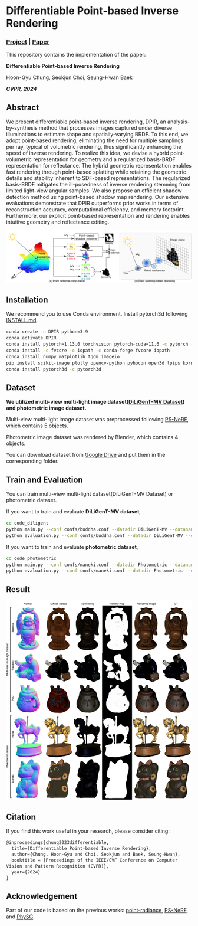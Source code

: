 # Differentiable Point-based Inverse Rendering

### [Project](https://hg-chung.github.io/DPIR/) | [Paper](https://arxiv.org/abs/2312.02480)

This repository contains the implementation of the paper:

**Differentiable Point-based Inverse Rendering**

Hoon-Gyu Chung, Seokjun Choi, Seung-Hwan Baek

***CVPR, 2024***

## Abstract
We present differentiable point-based inverse rendering, DPIR, an analysis-by-synthesis method that processes images captured under diverse illuminations to estimate shape and spatially-varying BRDF. To this end, we adopt point-based rendering, eliminating the need for multiple samplings per ray, typical of volumetric rendering, thus significantly enhancing the speed of inverse rendering. To realize this idea, we devise a hybrid point-volumetric representation for geometry and a regularized basis-BRDF representation for reflectance. The hybrid geometric representation enables fast rendering through point-based splatting while retaining the geometric details and stability inherent to SDF-based representations. The regularized basis-BRDF mitigates the ill-posedness of inverse rendering stemming from limited light-view angular samples. We also propose an efficient shadow detection method using point-based shadow map rendering. Our extensive evaluations demonstrate that DPIR outperforms prior works in terms of reconstruction accuracy, computational efficiency, and memory footprint. Furthermore, our explicit point-based representation and rendering enables intuitive geometry and reflectance editing.

<p align="center">
    <img src='docs/intro.png' width="800">
</p>

## Installation
We recommend you to use Conda environment. Install pytorch3d following [INSTALL.md](https://github.com/facebookresearch/pytorch3d/blob/main/INSTALL.md).

```bash
conda create -n DPIR python=3.9
conda activate DPIR
conda install pytorch=1.13.0 torchvision pytorch-cuda=11.6 -c pytorch -c nvidia
conda install -c fvcore -c iopath -c conda-forge fvcore iopath
conda install numpy matplotlib tqdm imageio
pip install scikit-image plotly opencv-python pyhocon open3d lpips kornia icecream
conda install pytorch3d -c pytorch3d
```

## Dataset
**We utilized multi-view multi-light image dataset([DiLiGenT-MV Dataset](https://sites.google.com/site/photometricstereodata/mv?authuser=0)) and photometric image dataset.**

Multi-view multi-light image dataset was preprocessed following [PS-NeRF](https://github.com/ywq/psnerf), which contains 5 objects.

Photometric image dataset was rendered by Blender, which contains 4 objects.

You can download dataset from [Google Drive](https://drive.google.com/drive/folders/1mxabFe4BoZozNW6LF_FOT9ZFkgvpJxX6) and put them in the corresponding folder.

## Train and Evaluation
You can train multi-view multi-light dataset(DiLiGenT-MV Dataset) or photometric dataset.

If you want to train and evaluate **DiLiGenT-MV dataset**,
```bash
cd code_diligent
python main.py --conf confs/buddha.conf --datadir DiLiGenT-MV --dataname buddha --basedir output
python evaluation.py --conf confs/buddha.conf --datadir DiLiGenT-MV --dataname buddha --basedir output
```
If you want to train and evaluate **photometric dataset**,
```bash
cd code_photometric
python main.py --conf confs/maneki.conf --datadir Photometric --dataname maneki --basedir output
python evaluation.py --conf confs/maneki.conf --datadir Photometric --dataname maneki --basedir output
```

## Result
<p align="center">
    <img src='docs/result.png' width="800">
</p>




## Citation
If you find this work useful in your research, please consider citing: 
```
@inproceedings{chung2023differentiable,
  title={Differentiable Point-based Inverse Rendering},
  author={Chung, Hoon-Gyu and Choi, Seokjun and Baek, Seung-Hwan},
  booktitle = {Proceedings of the IEEE/CVF Conference on Computer Vision and Pattern Recognition (CVPR)},
  year={2024}
}
```
## Acknowledgement
Part of our code is based on the previous works: [point-radiance](https://github.com/sjtuzq/point-radiance), [PS-NeRF](https://github.com/ywq/psnerf), and [PhySG](https://github.com/Kai-46/PhySG).

